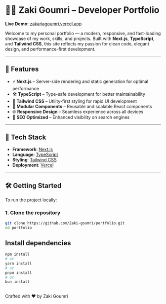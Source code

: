 # 🧑‍💻 Zaki Goumri – Developer Portfolio

**Live Demo:** [zakariagoumri.vercel.app](https://zakariagoumri.vercel.app)

Welcome to my personal portfolio — a modern, responsive, and fast-loading showcase of my work, skills, and projects. Built with **Next.js**, **TypeScript**, and **Tailwind CSS**, this site reflects my passion for clean code, elegant design, and performance-first development.

---

## 🚀 Features

- ⚡ **Next.js** – Server-side rendering and static generation for optimal performance  
- 🛠️ **TypeScript** – Type-safe development for better maintainability  
- 🎨 **Tailwind CSS** – Utility-first styling for rapid UI development  
- 🧩 **Modular Components** – Reusable and scalable React components  
- 🌐 **Responsive Design** – Seamless experience across all devices  
- 📄 **SEO Optimized** – Enhanced visibility on search engines  

---

## 🧱 Tech Stack

- **Framework**: [Next.js](https://nextjs.org/)  
- **Language**: [TypeScript](https://www.typescriptlang.org/)  
- **Styling**: [Tailwind CSS](https://tailwindcss.com/)  
- **Deployment**: [Vercel](https://vercel.com/)

---

## 🛠️ Getting Started

To run the project locally:

### 1. Clone the repository

```bash
git clone https://github.com/Zaki-goumri/portfolio.git
cd portfolio
```
## Install dependencies
```bash
npm install
# or
yarn install
# or
pnpm install
# or
bun install
```
##
Crafted with ❤️ by Zaki Goumri
